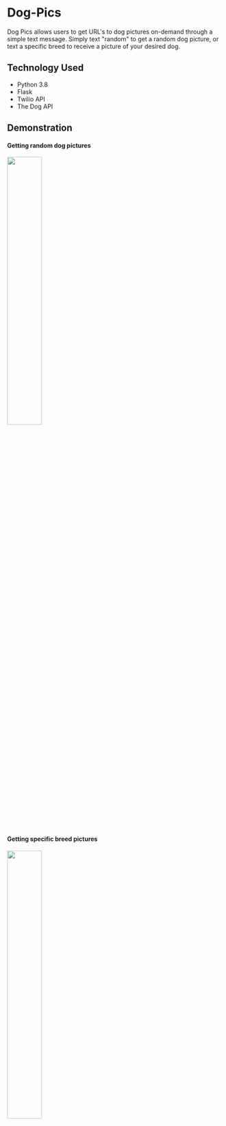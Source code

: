 # Dog-Pics
Dog Pics allows users to get URL's to dog pictures on-demand through a simple text message. Simply text "random" to get a random dog picture,
or text a specific breed to receive a picture of your desired dog.

## Technology Used
- Python 3.8
- Flask
- Twilio API
- The Dog API

## Demonstration

#### Getting random dog pictures
<img src="./gifs/random.gif" width="40%">

#### Getting specific breed pictures
<img src="./gifs/breeds.gif" width="40%">
